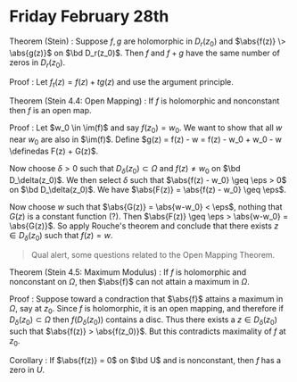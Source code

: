 # Friday February 28th

Theorem (Stein)
:   Suppose $f, g$ are holomorphic in $D_r(z_0)$ and $\abs{f(z)} \> \abs{g(z)}$ on $\bd D_r(z_0)$.
    Then $f$ and $f+g$ have the same number of zeros in $D_r(z_0)$.

Proof
: Let $f_t(z) = f(z) + tg(z)$ and use the argument principle.


Theorem (Stein 4.4: Open Mapping)
: If $f$ is holomorphic and nonconstant then $f$ is an open map.

Proof
: Let $w_0 \in \im(f)$ and say $f(z_0) = w_0$.
  We want to show that all $w$ near $w_0$ are also in $\im(f)$.
  Define $g(z) = f(z) - w = f(z) - w_0 + w_0 - w \definedas F(z) + G(z)$.

  Now choose $\delta>0$ such that $D_\delta(z_0) \subset \Omega$ and $f(z) \neq w_0$ on $\bd D_\delta(z_0)$.
  We then select $\delta$ such that $\abs{f(z) - w_0} \geq \eps > 0$ on $\bd D_\delta(z_0)$.
  We have $\abs{F(z)} = \abs{f(z) - w_0} \geq \eps$.
  
  Now choose $w$ such that $\abs{G(z)} = \abs{w-w_0} < \eps$, nothing that $G(z)$ is a constant function (?).
  Then $\abs{F(z)} \geq \eps > \abs{w-w_0} = \abs{G(z)}$.
  So apply Rouche's theorem and conclude that there exists $z\in D_\delta(z_0)$ such that $f(z) = w$.

> Qual alert, some questions related to the Open Mapping Theorem.

Theorem (Stein 4.5: Maximum Modulus)
: If $f$ is holomorphic and nonconstant on $\Omega$, then $\abs{f}$ can not attain a maximum in $\Omega$.

Proof
:   Suppose toward a condraction that $\abs{f}$ attains a maximum in $\Omega$, say at $z_0$. 
    Since $f$ is holomorphic, it is an open mapping, and therefore if $D_\delta(z_0) \subset \Omega$ then $f(D_\delta(z_0))$ contains a disc.
    Thus there exists a $z\in D_\delta(z_0)$ such that $\abs{f(z)} > \abs{f(z_0)}$.
    But this contradicts maximality of $f$ at $z_0$.
  
Corollary
: If $\abs{f(z)} = 0$ on $\bd U$ and is nonconstant, then $f$ has a zero in $U$.
